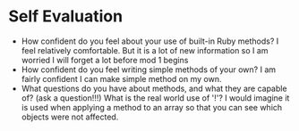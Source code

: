 # Self Evaluation

- How confident do you feel about your use of built-in Ruby methods?
I feel relatively comfortable. But it is a lot of new information so I am worried I will forget a lot before mod 1 begins
- How confident do you feel writing simple methods of your own?
I am fairly confident I can make simple method on my own.
- What questions do you have about methods, and what they are capable of? (ask a question!!!)
What is the real world use of '!'? I would imagine it is used when applying a method to an array so that you can see which objects were not affected.